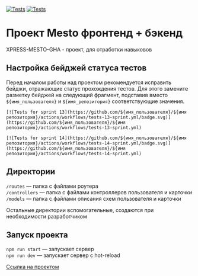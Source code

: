 [![Tests](https://github.com/SokolovskiyAA/express-mesto-gha/actions/workflows/tests-13-sprint.yml/badge.svg)](https://github.com/SokolovskiyAA/express-mesto-gha/actions/workflows/tests-13-sprint.yml) [![Tests](https://github.com/SokolovskiyAA/express-mesto-gha/actions/workflows/tests-14-sprint.yml/badge.svg)](https://github.com/SokolovskiyAA/express-mesto-gha/actions/workflows/tests-14-sprint.yml)
# Проект Mesto фронтенд + бэкенд
XPRESS-MESTO-GHA - проект, для отработки навыковов


## Настройка бейджей статуса тестов
Перед началом работы над проектом рекомендуется исправить бейджи, отражающие статус прохождения тестов.
Для этого замените разметку бейджей на следующий фрагмент, подставив вместо `${имя_пользователя}` и `${имя_репозитория}` соответствующие значения.

```
[![Tests for sprint 13](https://github.com/${имя_пользователя}/${имя репозитория}/actions/workflows/tests-13-sprint.yml/badge.svg)](https://github.com/${имя_пользователя}/${имя репозитория}/actions/workflows/tests-13-sprint.yml) 

[![Tests for sprint 14](https://github.com/${имя_пользователя}/${имя репозитория}/actions/workflows/tests-14-sprint.yml/badge.svg)](https://github.com/${имя_пользователя}/${имя репозитория}/actions/workflows/tests-14-sprint.yml)
```


## Директории

`/routes` — папка с файлами роутера  
`/controllers` — папка с файлами контроллеров пользователя и карточки   
`/models` — папка с файлами описания схем пользователя и карточки  
  
Остальные директории вспомогательные, создаются при необходимости разработчиком

## Запуск проекта

`npm run start` — запускает сервер   
`npm run dev` — запускает сервер с hot-reload

[Ссылка на проектом](https://github.com/SokolovskiyAA/express-mesto-gha)
